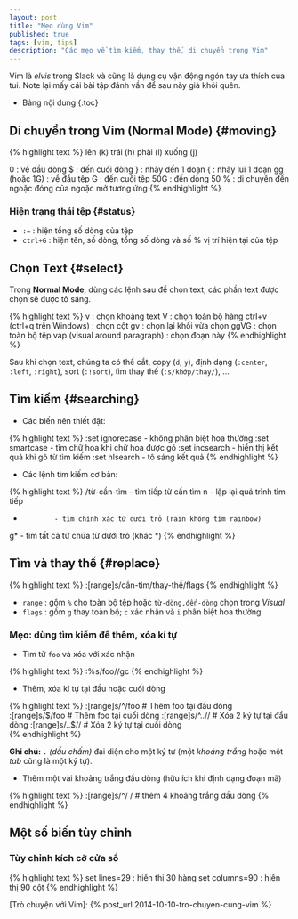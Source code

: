 ```yaml
---
layout: post
title: "Mẹo dùng Vim"
published: true
tags: [vim, tips]
description: "Các mẹo về tìm kiếm, thay thế, di chuyển trong Vim"
---
```


Vim là *elvis* trong Slack và cũng là dụng cụ vận động ngón tay ưa thích của
tui. Note lại mấy cái bài tập đánh vần để sau này già khỏi quên.

* Bảng nội dung
{:toc}

## Di chuyển trong Vim (Normal Mode) {#moving}

{% highlight text %}
             lên (k)
trái (h)                phải (l)
             xuống (j)

0            : về đầu dòng
$            : đến cuối dòng
}            : nhảy đến 1 đoạn
{            : nhảy lui 1 đoạn
gg (hoặc 1G) : về đầu tệp
G            : đến cuối tệp
50G          : đến dòng 50
%            : di chuyển đến ngoặc đóng của ngoặc mở tương ứng
{% endhighlight %}

### Hiện trạng thái tệp {#status}

+ `:=`     : hiện tổng số dòng của tệp
+ `ctrl+G` : hiện tên, số dòng, tổng số dòng và số % vị trí hiện tại của tệp

## Chọn Text {#select}

Trong **Normal Mode**, dùng các lệnh sau để chọn text, các phần text được chọn
sẽ được tô sáng.

{% highlight text %}
v                             : chọn khoảng text
V                             : chọn toàn bộ hàng
ctrl+v (ctrl+q trên Windows)  : chọn cột
gv                            : chọn lại khối vừa chọn
ggVG                          : chọn toàn bộ tệp
vap (visual around paragraph) : chọn đoạn này
{% endhighlight %}

Sau khi chọn text, chúng ta có thể cắt, copy (`d`, `y`), định dạng (`:center`,
`:left`, `:right`), sort (`:!sort`), tìm thay thế (`:s/khớp/thay/`), ...

## Tìm kiếm {#searching}

- Các biến nên thiết đặt:

{% highlight text %}
:set ignorecase - không phân biệt hoa thường
:set smartcase  - tìm chữ hoa khi chữ hoa được gõ
:set incsearch  - hiển thị kết quả khi gõ từ tìm kiếm
:set hlsearch   - tô sáng kết quả
{% endhighlight %}

- Các lệnh tìm kiếm cơ bản:

{% highlight text %}
/từ-cần-tìm   - tìm tiếp từ cần tìm
n             - lặp lại quá trình tìm tiếp
*             - tìm chính xác từ dưới trỏ (rain không tìm rainbow)
g*            - tìm tất cả từ chứa từ dưới trỏ (khác *)
{% endhighlight %}


## Tìm và thay thế {#replace}

{% highlight text %}
:[range]s/cần-tìm/thay-thế/flags
{% endhighlight %}

- `range` : gồm `%` cho toàn bộ tệp hoặc `từ-dòng,đến-dòng` chọn trong *Visual*
- `flags` : gồm `g` thay toàn bộ; `c` xác nhận và `i` phân biệt hoa thường

### Mẹo: dùng tìm kiếm để thêm, xóa kí tự

- Tìm từ `foo` và xóa với xác nhận

{% highlight text %}
:%s/foo//gc
{% endhighlight %}

- Thêm, xóa kí tự tại đầu hoặc cuối dòng

{% highlight text %}
:[range]s/^/foo      # Thêm foo tại đầu dòng           
:[range]s/$/foo      # Thêm foo tại cuối dòng          
:[range]s/^..//      # Xóa 2 ký tự tại đầu dòng        
:[range]s/..$//      # Xóa 2 ký tự tại cuối dòng       
{% endhighlight %}

  **Ghi chú:** `.` *(dấu chấm)* đại diện cho một ký tự (một *khoảng trắng* hoặc
  một *tab* cũng là một ký tự).

- Thêm một vài khoảng trắng đầu dòng (hữu ích khi định dạng đoạn mã)
          
{% highlight text %}
:[range]s/^/    /    # thêm 4 khoảng trắng đầu dòng
{% endhighlight %}

## Một số biến tùy chỉnh

### Tùy chỉnh kích cỡ cửa sổ
 
{% highlight text %}
set lines=29   : hiển thị 30 hàng
set columns=90 : hiển thị 90 cột
{% endhighlight %}

[Trò chuyện với Vim]: {% post_url 2014-10-10-tro-chuyen-cung-vim %}
